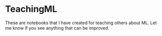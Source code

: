 # TeachingML
These are notebooks that I have created for teaching others about ML. Let me know if you see anything that can be improved.
